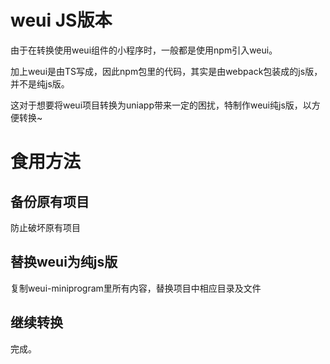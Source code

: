 # weui JS版本
由于在转换使用weui组件的小程序时，一般都是使用npm引入weui。

加上weui是由TS写成，因此npm包里的代码，其实是由webpack包装成的js版，并不是纯js版。

这对于想要将weui项目转换为uniapp带来一定的困扰，特制作weui纯js版，以方便转换~

# 食用方法

## 备份原有项目
防止破坏原有项目

## 替换weui为纯js版
复制weui-miniprogram里所有内容，替换项目中相应目录及文件

## 继续转换
完成。
